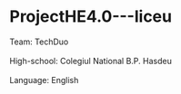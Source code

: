 # ProjectHE4.0---liceu<br/>
Team: TechDuo<br/>
<br/>
High-school: Colegiul National B.P. Hasdeu<br/>
<br/>
Language: English<br/>
